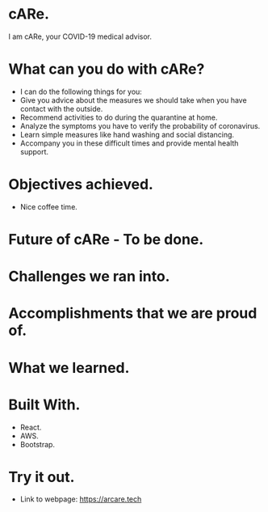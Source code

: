# cARe.

I am cARe, your COVID-19 medical advisor.

# What can you do with cARe?

- I can do the following things for you:
- Give you advice about the measures we should take when you have contact with the outside.
- Recommend activities to do during the quarantine at home.
- Analyze the symptoms you have to verify the probability of coronavirus.
- Learn simple measures like hand washing and social distancing.
- Accompany you in these difficult times and provide mental health support.

# Objectives achieved.

- Nice coffee time.

# Future of cARe - To be done.

# Challenges we ran into.

# Accomplishments that we are proud of.

# What we learned.

# Built With.

- React.
- AWS.
- Bootstrap.

# Try it out. 

- Link to webpage: https://arcare.tech
